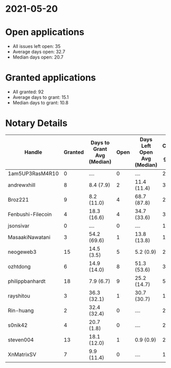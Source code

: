 2021-05-20
==========

# Open applications

- All issues left open: 35
- Average days open: 32.7
- Median days open: 20.7

# Granted applications

- All granted: 92
- Average days to grant: 15.1
- Median days to grant: 10.8

# Notary Details

| Handle            |   Granted | Days to Grant Avg (Median)   |   Open | Days Left Open Avg (Median)   |   Closed (no grant) |
|-------------------|-----------|------------------------------|--------|-------------------------------|---------------------|
| 1am5UP3RasM4R10   |         0 | ....                         |      0 | ....                          |                   2 |
| andrewxhill       |         8 | 8.4  (7.9)                   |      2 | 11.4  (11.4)                  |                  30 |
| Broz221           |         9 | 8.2  (11.0)                  |      4 | 68.7  (87.8)                  |                  20 |
| Fenbushi-Filecoin |         4 | 18.3  (16.6)                 |      4 | 34.7  (33.6)                  |                  32 |
| jsonsivar         |         0 | ....                         |      0 | ....                          |                  13 |
| MasaakiNawatani   |         3 | 54.2  (69.6)                 |      1 | 13.8  (13.8)                  |                  15 |
| neogeweb3         |        15 | 14.5  (3.5)                  |      5 | 5.2  (0.9)                    |                  29 |
| ozhtdong          |         6 | 14.9  (14.0)                 |      8 | 51.3  (53.6)                  |                  33 |
| philippbanhardt   |        18 | 7.9  (6.7)                   |      9 | 25.2  (14.7)                  |                  58 |
| rayshitou         |         3 | 36.3  (32.1)                 |      1 | 30.7  (30.7)                  |                  10 |
| Rin-huang         |         2 | 32.4  (32.4)                 |      0 | ....                          |                   2 |
| s0nik42           |         4 | 20.7  (1.8)                  |      0 | ....                          |                  20 |
| steven004         |        13 | 18.1  (12.0)                 |      1 | 0.9  (0.9)                    |                  23 |
| XnMatrixSV        |         7 | 9.9  (11.4)                  |      0 | ....                          |                  12 |
